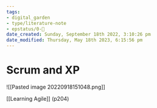 ```yaml
---
tags: 
- digital_garden
- type/literature-note
- epstatus/0-🌰
date_created: Sunday, September 18th 2022, 3:10:26 pm
date_modified: Thursday, May 18th 2023, 6:15:56 pm
---
```

# Scrum and XP
![[Pasted image 20220918151048.png]]


[[Learning Agile]] (p204)